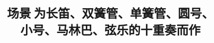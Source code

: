 ---
layout: music-video
title: 场景 为长笛、双簧管、单簧管、圆号、小号、马林巴、弦乐的十重奏而作
summary: 
original: true
custom-head: |+
    # 场景
    ## 为长笛、双簧管、单簧管、圆号、小号、马林巴、弦乐的十重奏而作
---